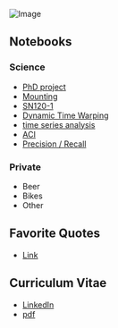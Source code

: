 ![Image](https://kleinhansda.github.io/DSKleinhans/me.jpg)

## Notebooks

### Science
* [PhD project](https://kleinhansda.github.io/DSKleinhans/SN120_TrackMate.nb.html)
* [Mounting](https://kleinhansda.github.io/DSKleinhans/SN120_TrackMate.nb.html)
* [SN120-1](https://kleinhansda.github.io/DSKleinhans/SN120_TrackMate.nb.html)
* [Dynamic Time Warping](https://kleinhansda.github.io/DSKleinhans/DA-TimeSeries_DTW.nb.html)
* [time series analysis](https://kleinhansda.github.io/DSKleinhans/DA-TimeSeries_singles_count.nb.html)
* [ACI](https://kleinhansda.github.io/DSKleinhans/DA-ACI.html)
* [Precision / Recall](https://kleinhansda.github.io/DSKleinhans/GroundTruth_2D.html)

### Private
* Beer
* Bikes
* Other

## Favorite Quotes
* [Link](url)

## Curriculum Vitae
* [LinkedIn](https://www.linkedin.com/in/david-simon-kleinhans-2bab5463/)
* [pdf]()
